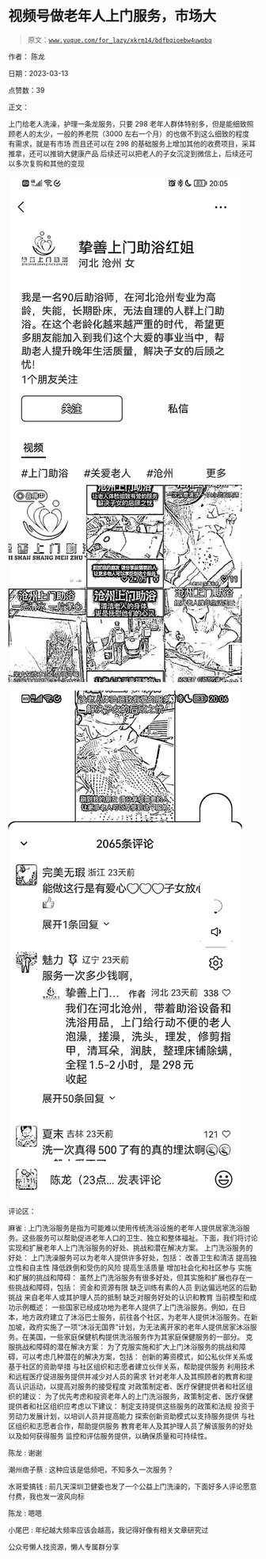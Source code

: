 # 视频号做老年人上门服务，市场大

> 原文：[`www.yuque.com/for_lazy/xkrm14/bdfbqioebw4uwpbq`](https://www.yuque.com/for_lazy/xkrm14/bdfbqioebw4uwpbq)



作者： 陈龙



日期：2023-03-13



点赞数：39



正文：



上门给老人洗澡，护理一条龙服务，只要 298 老年人群体特别多，但是能细致照顾老人的太少，一般的养老院（3000 左右一个月）的也做不到这么细致的程度 有需求，就是有市场 而且还可以在 298 的基础服务上增加其他的收费项目，采耳推拿，还可以推销大健康产品 后续还可以把老人的子女沉淀到微信上，后续还可以多次复购和其他的变现



![](img/31eca25e03755b5ccd2dbcbaac9904ce.png)  

![](img/99ba2de1ea115a2ebc1180fe30a51fa8.png)  

评论区：



麻雀 : 上门洗浴服务是指为可能难以使用传统洗浴设施的老年人提供居家洗浴服务。这些服务可以帮助促进老年人口的卫生、独立和整体福祉。下面，我们将讨论实现和扩展老年人上门洗浴服务的好处、挑战和潜在解决方案。 上门洗浴服务的好处： 上门洗澡服务可以为老年人提供许多好处，包括： 改善卫生和清洁 提高独立性和自主性 降低跌倒和受伤的风险 提高生活质量 增加社会化和社区参与 实施和扩展的挑战和障碍： 虽然上门洗浴服务有很多好处，但其实施和扩展也存在一些挑战和障碍，包括： 资金和资源有限 缺乏训练有素的人员 到达偏远地区的后勤挑战 来自老年人或其护理人员的抵制 缺乏对服务好处的认识和教育 当前模型和成功示例概述： 一些国家已经成功地为老年人提供了上门洗浴服务。例如，在日本，地方政府建立了沐浴巴士服务，前往各个社区，为老年人提供沐浴服务。在新加坡，政府实施了一项“沐浴无国界”计划，为无法离开家的老年人提供居家沐浴服务。在美国，一些家庭保健机构提供洗浴服务作为其家庭保健服务的一部分。 克服挑战和障碍的潜在解决方案： 为了克服实施和扩大上门沐浴服务的挑战和障碍，可以考虑几种潜在的解决方案，包括： 创新的筹资模式，如公私伙伴关系或基于社区的资助举措 与社区组织和志愿者建立伙伴关系，帮助提供服务 利用技术和远程医疗促进服务提供并减少对人员的需求 针对老年人及其照顾者的教育和提高认识运动，以提高对服务的接受程度 对政策制定者、医疗保健提供者和社区组织的建议： 为了优先考虑和投资老年人的上门洗浴服务，政策制定者、医疗保健提供者和社区组织应考虑以下建议： 制定支持提供这些服务的政策和法规 投资于劳动力发展计划，以培训人员并提高能力 探索创新资助模式以支持服务提供 与社区组织和志愿者合作，帮助提供服务 教育老年人及其护理人员了解该服务的好处以及如何获得服务 监控和评估服务提供，以确保质量和可持续性。



陈龙 : 谢谢



潮州痞子蔡 : 这种应该是低频吧，不知多久一次服务？



水哥爱搞钱 : 前几天深圳卫健委也发了一个公益上门洗澡的，下面好多人评论愿意付费，我也发一波风向标



陈龙 : 嗯嗯



小尾巴 : 年纪越大频率应该会越高，我记得好像有相关文章研究过



公众号懒人找资源，懒人专属群分享

